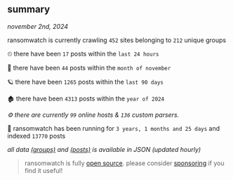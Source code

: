 
## summary
_november 2nd, 2024_

ransomwatch is currently crawling `452` sites belonging to `212` unique groups

⏲ there have been `17` posts within the `last 24 hours`

🦈 there have been `44` posts within the `month of november`

🪐 there have been `1265` posts within the `last 90 days`

🏚 there have been `4313` posts within the `year of 2024`

_⚙️ there are currently `99` online hosts & `136` custom parsers._

🦕 ransomwatch has been running for `3 years, 1 months and 25 days` and indexed `13770` posts

_all data  [(groups)](http://ransomwhat.telemetry.ltd/groups) and [(posts)](http://ransomwhat.telemetry.ltd/posts) is available in JSON (updated hourly)_

> ransomwatch is fully [open source](https://github.com/joshhighet/ransomwatch#ransomwatch--). please consider [sponsoring](https://github.com/sponsors/joshhighet) if you find it useful!
